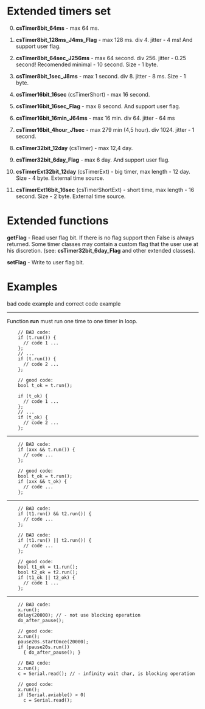 
# Extended timers set

0) **csTimer8bit_64ms** - max 64 ms.

0) **csTimer8bit_128ms_J4ms_Flag** - max 128 ms. div 4. jitter - 4 ms! And support user flag.

0) **csTimer8bit_64sec_J256ms** - max 64 second. div 256. jitter - 0.25 second! Recomended minimal - 10 second.  Size - 1 byte.

0) **csTimer8bit_1sec_J8ms** - max 1 second. div 8. jitter - 8 ms. Size - 1 byte.

0) **csTimer16bit_16sec** (csTimerShort) - max 16 second.

0) **csTimer16bit_16sec_Flag** - max 8 second. And support user flag.

0) **csTimer16bit_16min_J64ms** - max 16 min. div 64. jitter - 64 ms

0) **csTimer16bit_4hour_J1sec** - max 279 min (4,5 hour). div 1024. jitter - 1 second.

0) **csTimer32bit_12day** (csTimer) - max 12,4 day.

0) **csTimer32bit_6day_Flag** - max 6 day. And support user flag.

0) **csTimerExt32bit_12day** (csTimerExt) - big timer, max length - 12 day. Size - 4 byte. External time source.

0) **csTimerExt16bit_16sec** (csTimerShortExt) - short time, max length - 16 second. Size - 2 byte. External time source.


# Extended functions

**getFlag** - Read user flag bit. If there is no flag support then False is always returned.
Some timer classes may contain a custom flag that the user use at his discretion.
(see: __csTimer32bit_6day_Flag__ and other extended classes).

**setFlag** - Write to user flag bit.


# Examples

bad code example and correct code example

----------------

Function **run** must run one time to one timer in loop.

````
    // BAD code:
    if (t.run()) {
      // code 1 ...
    };
    // ...
    if (t.run()) {
      // code 2 ...
    };
````

````
    // good code:
    bool t_ok = t.run();

    if (t_ok) {
      // code 1 ...
    };
    // ...
    if (t_ok) {
      // code 2 ...
    };
````

----------------

````
    // BAD code:
    if (xxx && t.run()) {
      // code ...
    };
````

````
    // good code:
    bool t_ok = t.run();
    if (xxx && t_ok) {
      // code ...
    };
````

----------------

````
    // BAD code:
    if (t1.run() && t2.run()) {
      // code ...
    };
````

````
    // BAD code:
    if (t1.run() || t2.run()) {
      // code ...
    };
````

````
    // good code:
    bool t1_ok = t1.run();
    bool t2_ok = t2.run();
    if (t1_ok || t2_ok) {
      // code 1 ...
    };
````

----------------

````
    // BAD code:
    x.run();
    delay(20000); // - not use blocking operation
    do_after_pause();
````

````
    // good code:
    x.run();
    pause20s.startOnce(20000);
    if (pause20s.run())
      { do_after_pause(); }
````

````
    // BAD code:
    x.run();
    c = Serial.read(); // - infinity wait char, is blocking operation
````

````
    // good code:
    x.run();
    if (Serial.aviable() > 0)
      c = Serial.read();
````

